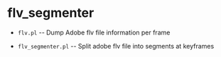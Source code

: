 flv_segmenter
=============

* `flv.pl` -- Dump Adobe flv file information per frame

* `flv_segmenter.pl` -- Split adobe flv file into segments at keyframes

